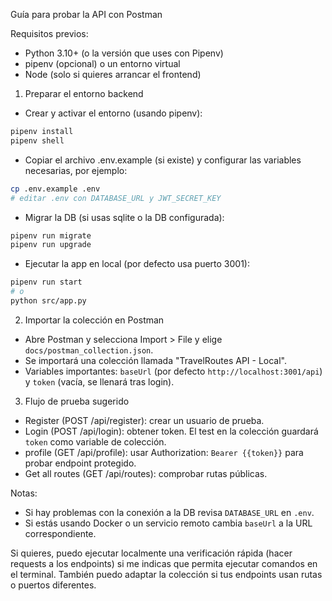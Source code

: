 Guía para probar la API con Postman

Requisitos previos:

- Python 3.10+ (o la versión que uses con Pipenv)
- pipenv (opcional) o un entorno virtual
- Node (solo si quieres arrancar el frontend)

1. Preparar el entorno backend

- Crear y activar el entorno (usando pipenv):

```bash
pipenv install
pipenv shell
```

- Copiar el archivo .env.example (si existe) y configurar las variables necesarias, por ejemplo:

```bash
cp .env.example .env
# editar .env con DATABASE_URL y JWT_SECRET_KEY
```

- Migrar la DB (si usas sqlite o la DB configurada):

```bash
pipenv run migrate
pipenv run upgrade
```

- Ejecutar la app en local (por defecto usa puerto 3001):

```bash
pipenv run start
# o
python src/app.py
```

2. Importar la colección en Postman

- Abre Postman y selecciona Import > File y elige `docs/postman_collection.json`.
- Se importará una colección llamada "TravelRoutes API - Local".
- Variables importantes: `baseUrl` (por defecto `http://localhost:3001/api`) y `token` (vacía, se llenará tras login).

3. Flujo de prueba sugerido

- Register (POST /api/register): crear un usuario de prueba.
- Login (POST /api/login): obtener token. El test en la colección guardará `token` como variable de colección.
- profile (GET /api/profile): usar Authorization: `Bearer {{token}}` para probar endpoint protegido.
- Get all routes (GET /api/routes): comprobar rutas públicas.

Notas:

- Si hay problemas con la conexión a la DB revisa `DATABASE_URL` en `.env`.
- Si estás usando Docker o un servicio remoto cambia `baseUrl` a la URL correspondiente.

Si quieres, puedo ejecutar localmente una verificación rápida (hacer requests a los endpoints) si me indicas que permita ejecutar comandos en el terminal. También puedo adaptar la colección si tus endpoints usan rutas o puertos diferentes.
